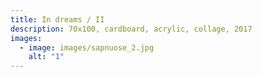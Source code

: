 ```yaml
---
title: In dreams / II
description: 70x100, cardboard, acrylic, collage, 2017
images:
  - image: images/sapnuose_2.jpg
    alt: "1"
---
```

